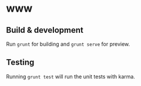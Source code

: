 # www


## Build & development

Run `grunt` for building and `grunt serve` for preview.

## Testing

Running `grunt test` will run the unit tests with karma.
